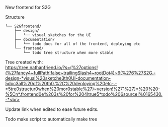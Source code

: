 New frontend for S2G

Structure
``` .
└── S2Gfrontend/
    ├── design/
    │   └── visual sketches for the UI
    ├── documentation/
    │   └── todo docs for all of the frontend, deploying etc
    └── frontend/
        └── todo tree structure when more stable
```

Tree created with:<br>
https://tree.nathanfriend.io/?s=(%27options!(%27fancy4~fullPath!false~trailingSlash4~rootDot4)~6(%276%27S2G.-design-*visual%20sketche3th0UI-documentation-5doc3all%20of%20th0.%2C%20deploying%20etc-.-*5tre0structur0when%20mor0stable%27)~version!%271%27)*%20%20-%5Cn*.frontend0e%203s%20for%204!true5*todo%206source!%0165430.-*<br>

Update link when edited to ease future edits.<br>

Todo make script to automatically make tree<br>
